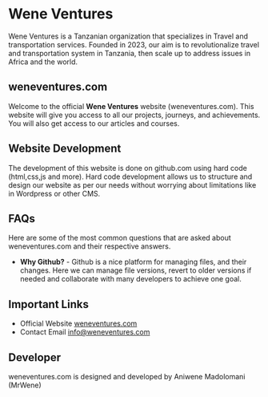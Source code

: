 # Wene Ventures
Wene Ventures is a Tanzanian organization that specializes in Travel and transportation services. Founded in 2023, our aim is to revolutionalize travel and transportation system in Tanzania, then scale up to address issues in Africa and the world.

## weneventures.com
Welcome to the official **Wene Ventures** website (weneventures.com). This website will give you access to all our projects, journeys, and achievements. You will also get access to our articles and courses. 

## Website Development
The development of this website is done on github.com using hard code (html,css,js and more). Hard code development allows us to structure and design our website as per our needs without worrying about limitations like in Wordpress or other CMS.

## FAQs
Here are some of the most common questions that are asked about weneventures.com and their respective answers.
- **Why Github?** - Github is a nice platform for managing files, and their changes. Here we can manage file versions, revert to older versions if needed and collaborate with many developers to achieve one goal. 

## Important Links
- Official Website [weneventures.com](https://weneventures.com "WV Official Website")
- Contact Email [info@weneventures.com](mailto:info@weneventures.com " WV Official Email")

## Developer
weneventures.com is designed and developed by Aniwene Madolomani (MrWene)